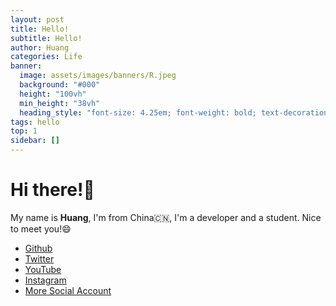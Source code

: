```yaml
---
layout: post
title: Hello!
subtitle: Hello!
author: Huang
categories: Life
banner:
  image: assets/images/banners/R.jpeg
  background: "#000"
  height: "100vh"
  min_height: "38vh"
  heading_style: "font-size: 4.25em; font-weight: bold; text-decoration: underline"
tags: hello
top: 1
sidebar: []
---
```


# Hi there!👋

My name is **Huang**, I'm from China🇨🇳, I'm a developer and a student. Nice to meet you!😄

- [Github](https://github.com/Dev-Huang1)
- [Twitter](https://x.com/Dev_Huang1)
- [YouTube](https://youtube.com/@Dev_Huang)
- [Instagram](https://Instagram.com/dev.huang)
- [More Social Account](https://bento.me/dev-huang)

<!-- Yandex.RTB R-A-11722626-1 -->
<div id="yandex_rtb_R-A-11722626-1"></div>
<script>
window.yaContextCb.push(() => {
    Ya.Context.AdvManager.render({
        "blockId": "R-A-11722626-1",
        "renderTo": "yandex_rtb_R-A-11722626-1"
    })
})
</script>

<!-- Yandex.RTB R-A-11722626-4 -->
<script>
window.yaContextCb.push(() => {
    Ya.Context.AdvManager.render({
        "blockId": "R-A-11722626-4",
        "type": "fullscreen",
        "platform": "touch"
    })
})
</script>
